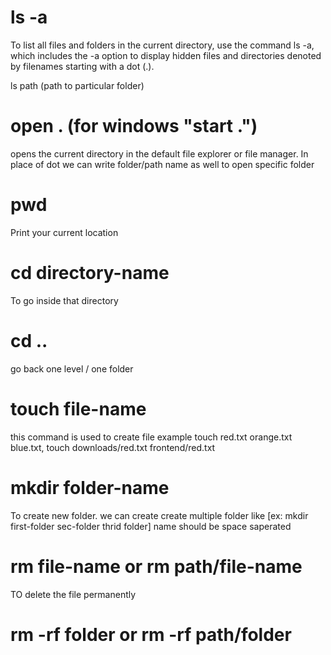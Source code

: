 # ls -a

To list all files and folders in the current directory, use the command ls -a, which includes the -a option to display hidden files and directories denoted by filenames starting with a dot (.).

ls path (path to particular folder)

# open . (for windows "start .")

opens the current directory in the default file explorer or file manager. In place of dot we can write folder/path name as well to open specific folder 

# pwd

Print your current location 

# cd directory-name 

To go inside that directory 

# cd ..

go back one level / one folder

# touch file-name 

this command is used to create file example touch red.txt orange.txt blue.txt, touch downloads/red.txt frontend/red.txt 

# mkdir folder-name

To create new folder. we can create create multiple folder like [ex: mkdir first-folder sec-folder thrid folder] name should be space saperated 

# rm file-name or rm path/file-name
TO delete the file permanently 

# rm -rf folder or rm -rf path/folder
 
